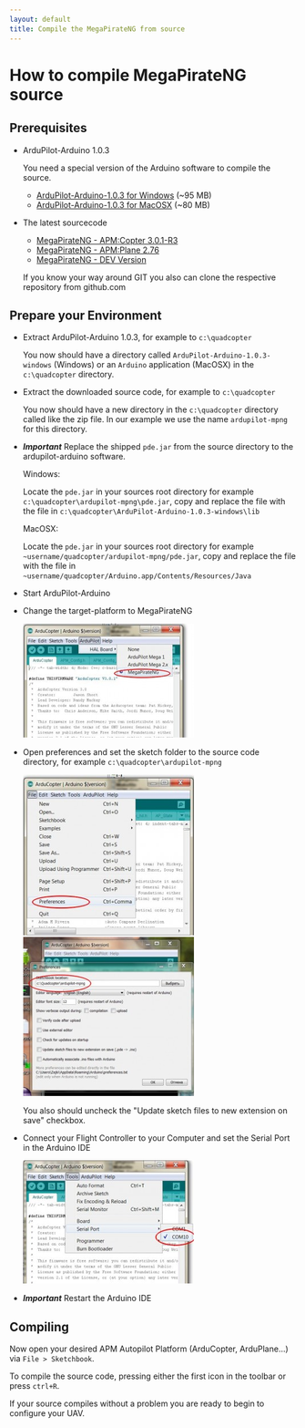 ```yaml
---
layout: default
title: Compile the MegaPirateNG from source
---
```


# How to compile MegaPirateNG source

## Prerequisites

* ArduPilot-Arduino 1.0.3

  You need a special version of the Arduino software to compile the source.
  * [ArduPilot-Arduino-1.0.3 for Windows](http://ardupilot.com/downloads/?did=45) (~95 MB)
  * [ArduPilot-Arduino-1.0.3 for MacOSX](http://ardupilot.com/downloads/?did=44) (~80 MB)

* The latest sourcecode

  * [MegaPirateNG - APM:Copter 3.0.1-R3](https://github.com/SirAlex/ardupilot-mpng/archive/mpng-3.0.1-r3.zip)
  * [MegaPirateNG - APM:Plane 2.76](https://github.com/smurfy/ardupilot-mpng/archive/mpng_ArduPlane-2.76.zip)
  * [MegaPirateNG - DEV Version](https://github.com/SirAlex/ardupilot-mpng/archive/master.zip)

  If you know your way around GIT you also can clone the respective repository from github.com

## Prepare your Environment

* Extract ArduPilot-Arduino 1.0.3, for example to ```c:\quadcopter```

  You now should have a directory called ```ArduPilot-Arduino-1.0.3-windows``` (Windows) or an ```Arduino``` application (MacOSX) in the ```c:\quadcopter``` directory.
* Extract the downloaded source code, for example to ```c:\quadcopter```

  You now should have a new directory in the ```c:\quadcopter``` directory called like the zip file.
  In our example we use the name ```ardupilot-mpng``` for this directory.

* ***Important*** Replace the shipped ```pde.jar``` from the source directory to the ardupilot-arduino software.

  Windows:

  Locate the ```pde.jar``` in your sources root directory for example ```c:\quadcopter\ardupilot-mpng\pde.jar```,
  copy and replace the file with the file in ```c:\quadcopter\ArduPilot-Arduino-1.0.3-windows\lib```

  MacOSX:

  Locate the ```pde.jar``` in your sources root directory for example ```~username/quadcopter/ardupilot-mpng/pde.jar```,
  copy and replace the file with the file in ```~username/quadcopter/Arduino.app/Contents/Resources/Java```
* Start ArduPilot-Arduino

* Change the target-platform to MegaPirateNG

  ![Arduino Platform](../images/compile_arduino_platform.jpg)
* Open preferences and set the sketch folder to the source code directory, for example ```c:\quadcopter\ardupilot-mpng```

  ![Arduino preferences](../images/compile_arduino_preferences1.jpg)
  ![Arduino preferences](../images/compile_arduino_preferences2.jpg)

  You also should uncheck the "Update sketch files to new extension on save" checkbox.

* Connect your Flight Controller to your Computer and set the Serial Port in the Arduino IDE

  ![Arduino preferences](../images/compile_arduino_set_serialport.jpg)

* ***Important*** Restart the Arduino IDE

## Compiling

Now open your desired APM Autopilot Platform (ArduCopter, ArduPlane...) via ```File > Sketchbook```.

To compile the source code, pressing either the first icon in the toolbar or press ```ctrl+R```.

If your source compiles without a problem you are ready to begin to configure your UAV.
